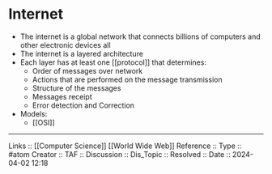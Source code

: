 # Internet

- The internet is a global network that connects billions of computers and other electronic devices all
- The internet is a layered architecture
- Each layer has at least one [[protocol]] that determines:
	- Order of messages over network
	- Actions that are performed on the message transmission
	- Structure of the messages
	- Messages receipt
	- Error detection and Correction
- Models:
	- [[OSI]]


---
Links :: [[Computer Science]] [[World Wide Web]]
Reference ::
Type :: #atom
Creator ::
TAF ::
Discussion ::
Dis_Topic :: 
Resolved ::
Date :: 2024-04-02 12:18
